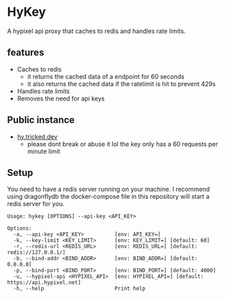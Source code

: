 # HyKey

A hypixel api proxy that caches to redis and handles rate limits.

## features

- Caches to redis
  - it returns the cached data of a endpoint for 60 seconds
  - it also returns the cached data if the ratelimit is hit to prevent 429s
- Handles rate limits
- Removes the need for api keys

## Public instance

- [hy.tricked.dev](https://hy.tricked.dev)
  - please dont break or abuse it lol the key only has a 60 requests per minute limit

## Setup

You need to have a redis server running on your machine. I recommend using dragonflydb the docker-compose file in this repository will start a redis server for you.

```
Usage: hykey [OPTIONS] --api-key <API_KEY>

Options:
  -a, --api-key <API_KEY>          [env: API_KEY=]
  -k, --key-limit <KEY_LIMIT>      [env: KEY_LIMIT=] [default: 60]
  -r, --redis-url <REDIS_URL>      [env: REDIS_URL=] [default: redis://127.0.0.1/]
  -b, --bind-addr <BIND_ADDR>      [env: BIND_ADDR=] [default: 0.0.0.0]
  -p, --bind-port <BIND_PORT>      [env: BIND_PORT=] [default: 4000]
  -u, --hypixel-api <HYPIXEL_API>  [env: HYPIXEL_API=] [default: https://api.hypixel.net]
  -h, --help                       Print help
```
